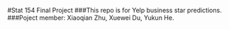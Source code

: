 #Stat 154 Final Project
###This repo is for Yelp business star predictions.
###Poject member: Xiaoqian Zhu, Xuewei Du, Yukun He.
